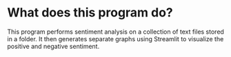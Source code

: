 # What does this program do?

This program performs sentiment analysis on a collection of text files stored in a folder. It then generates separate graphs using Streamlit to visualize the positive and negative sentiment.